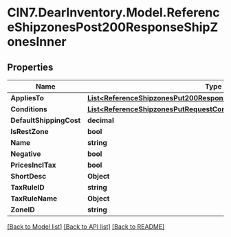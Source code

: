 # CIN7.DearInventory.Model.ReferenceShipzonesPost200ResponseShipZonesInner

## Properties

| Name                    | Type                                                                                                                                            | Description | Notes      |
| ----------------------- | ----------------------------------------------------------------------------------------------------------------------------------------------- | ----------- | ---------- |
| **AppliesTo**           | [**List&lt;ReferenceShipzonesPut200ResponseShipZonesInnerAppliesToInner&gt;**](ReferenceShipzonesPut200ResponseShipZonesInnerAppliesToInner.md) |             | [optional] |
| **Conditions**          | [**List&lt;ReferenceShipzonesPutRequestConditionsInner&gt;**](ReferenceShipzonesPutRequestConditionsInner.md)                                   |             | [optional] |
| **DefaultShippingCost** | **decimal**                                                                                                                                     |             | [optional] |
| **IsRestZone**          | **bool**                                                                                                                                        |             | [optional] |
| **Name**                | **string**                                                                                                                                      |             | [optional] |
| **Negative**            | **bool**                                                                                                                                        |             | [optional] |
| **PricesInclTax**       | **bool**                                                                                                                                        |             | [optional] |
| **ShortDesc**           | **Object**                                                                                                                                      |             | [optional] |
| **TaxRuleID**           | **string**                                                                                                                                      |             | [optional] |
| **TaxRuleName**         | **Object**                                                                                                                                      |             | [optional] |
| **ZoneID**              | **string**                                                                                                                                      |             | [optional] |

[[Back to Model list]](../README.md#documentation-for-models) [[Back to API list]](../README.md#documentation-for-api-endpoints) [[Back to README]](../README.md)
